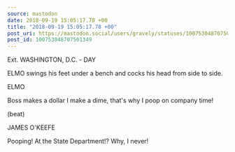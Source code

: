 ```yaml
---
source: mastodon
date: 2018-09-19 15:05:17.78 +00
title: "2018-09-19 15:05:17.78 +00"
post_uri: https://mastodon.social/users/gravely/statuses/100753048707501349
post_id: 100753048707501349
---
```

Ext. WASHINGTON, D.C. - DAY

ELMO swings his feet under a bench and cocks his head from side to side.

ELMO

Boss makes a dollar I make a dime, that's why I poop on company time!

(beat)

JAMES O'KEEFE

Pooping! At the State Department!? Why, I never!


